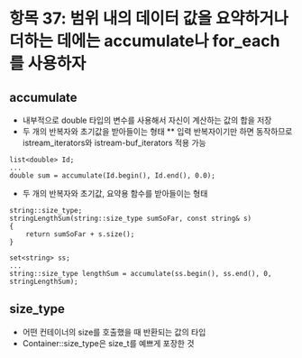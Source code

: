 # 항목 37: 범위 내의 데이터 값을 요약하거나 더하는 데에는 accumulate나 for_each를 사용하자

## accumulate
* 내부적으로 double 타입의 변수를 사용해서 자신이 계산하는 값의 합을 저장
* 두 개의 반복자와 초기값을 받아들이는 형태
** 입력 반복자이기만 하면 동작하므로 istream_iterators와 istream-buf_iterators 적용 가능
```
list<double> Id;
...
double sum = accumulate(Id.begin(), Id.end(), 0.0);
```
* 두 개의 반복자와 초기값, 요약용 함수를 받아들이는 형태 
```
string::size_type;
stringLengthSum(string::size_type sumSoFar, const string& s)
{
    return sumSoFar + s.size();
}

set<string> ss;
...
string::size_type lengthSum = accumulate(ss.begin(), ss.end(), 0, stringLengthSum);
```

## size_type
* 어떤 컨테이너의 size를 호출했을 때 반환되는 값의 타입
* Container::size_type은 size_t를 예쁘게 포장한 것
